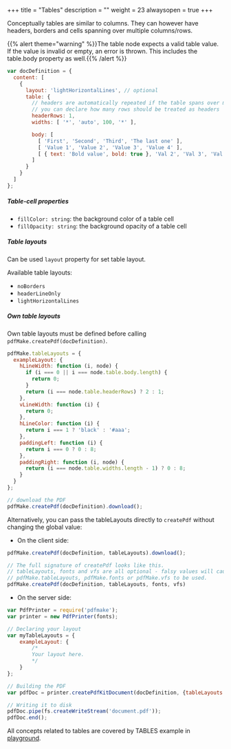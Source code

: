 +++
title = "Tables"
description = ""
weight = 23
alwaysopen = true
+++


Conceptually tables are similar to columns. They can however have headers, borders and cells spanning over multiple columns/rows.

{{% alert theme="warning" %}}The table node expects a valid table value. If the value is invalid or empty, an error is thrown. This includes the table.body property as well.{{% /alert %}}

```js
var docDefinition = {
  content: [
    {
      layout: 'lightHorizontalLines', // optional
      table: {
        // headers are automatically repeated if the table spans over multiple pages
        // you can declare how many rows should be treated as headers
        headerRows: 1,
        widths: [ '*', 'auto', 100, '*' ],

        body: [
          [ 'First', 'Second', 'Third', 'The last one' ],
          [ 'Value 1', 'Value 2', 'Value 3', 'Value 4' ],
          [ { text: 'Bold value', bold: true }, 'Val 2', 'Val 3', 'Val 4' ]
        ]
      }
    }
  ]
};
```

##### Table-cell properties

* `fillColor: string`: the background color of a table cell
* `fillOpacity: string`: the background opacity of a table cell


##### Table layouts

Can be used `layout` property for set table layout.

Available table layouts:

* `noBorders`
* `headerLineOnly`
* `lightHorizontalLines`

##### Own table layouts

Own table layouts must be defined before calling `pdfMake.createPdf(docDefinition)`.
```js
pdfMake.tableLayouts = {
  exampleLayout: {
    hLineWidth: function (i, node) {
      if (i === 0 || i === node.table.body.length) {
        return 0;
      }
      return (i === node.table.headerRows) ? 2 : 1;
    },
    vLineWidth: function (i) {
      return 0;
    },
    hLineColor: function (i) {
      return i === 1 ? 'black' : '#aaa';
    },
    paddingLeft: function (i) {
      return i === 0 ? 0 : 8;
    },
    paddingRight: function (i, node) {
      return (i === node.table.widths.length - 1) ? 0 : 8;
    }
  }
};

// download the PDF
pdfMake.createPdf(docDefinition).download();
```

Alternatively, you can pass the tableLayouts directly to `createPdf` without changing the global value:

- On the client side:

```js
pdfMake.createPdf(docDefinition, tableLayouts).download();

// The full signature of createPdf looks like this.
// tableLayouts, fonts and vfs are all optional - falsy values will cause
// pdfMake.tableLayouts, pdfMake.fonts or pdfMake.vfs to be used.
pdfMake.createPdf(docDefinition, tableLayouts, fonts, vfs)
```

- On the server side:

```js
var PdfPrinter = require('pdfmake');
var printer = new PdfPrinter(fonts);

// Declaring your layout
var myTableLayouts = {
    exampleLayout: {
        /*
        Your layout here.
        */
    }
};

// Building the PDF
var pdfDoc = printer.createPdfKitDocument(docDefinition, {tableLayouts: myTableLayouts});

// Writing it to disk
pdfDoc.pipe(fs.createWriteStream('document.pdf'));
pdfDoc.end();
```

All concepts related to tables are covered by TABLES example in [playground](http://pdfmake.org/playground.html).
